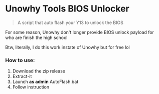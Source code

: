 # Unowhy Tools BIOS Unlocker
> A script that auto flash your Y13 to unlock the BIOS

For some reason, Unowhy don't longer provide BIOS unlock payload for who are finish the high school

Btw, literally, I do this work instate of Unowhy but for free lol

### How to use:
1. Download the zip release
2. Extract-it
3. Launch **as admin** AutoFlash.bat
4. Follow instruction

